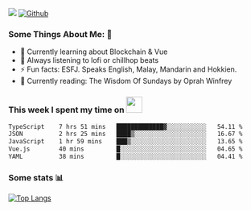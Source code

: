 ![](https://visitor-badge.laobi.icu/badge?page_id=seanho96.seanho96)
[![Github](https://img.shields.io/github/followers/seanho96?label=Follow&style=social)](https://github.com/seanho96)

### Some Things About Me: 👋
- 🌱 Currently learning about Blockchain & Vue
- :musical_note: Always listening to lofi or chillhop beats
- :zap: Fun facts: ESFJ. Speaks English, Malay, Mandarin and Hokkien.
- :book: Currently reading: The Wisdom Of Sundays by Oprah Winfrey

### This week I spent my time on <img src="https://media.giphy.com/media/SvQzkTQb3ZwKcj1QTO/giphy.gif" width="32">

<!--START_SECTION:waka-->

```txt
TypeScript    7 hrs 51 mins   █████████████▓░░░░░░░░░░░   54.11 %
JSON          2 hrs 25 mins   ████▒░░░░░░░░░░░░░░░░░░░░   16.67 %
JavaScript    1 hr 59 mins    ███▒░░░░░░░░░░░░░░░░░░░░░   13.65 %
Vue.js        40 mins         █░░░░░░░░░░░░░░░░░░░░░░░░   04.65 %
YAML          38 mins         █░░░░░░░░░░░░░░░░░░░░░░░░   04.41 %
```

<!--END_SECTION:waka-->

### Some stats 📊

[![Top Langs](https://github-readme-stats.vercel.app/api/top-langs/?username=seanho96&layout=compact&theme=graywhite)](https://github.com/anuraghazra/github-readme-stats)
<br/>
<!-- ![GitHub stats](https://github-readme-stats.vercel.app/api?username=seanho96&show_icons=true&theme=graywhite)-->

